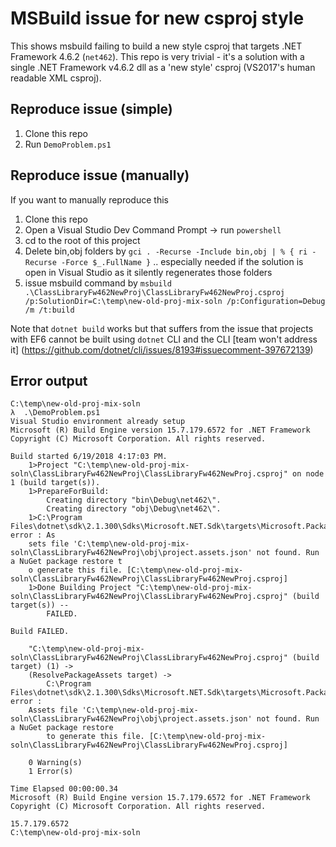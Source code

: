 # MSBuild issue for new csproj style

This shows msbuild failing to build a new style csproj that targets .NET Framework 4.6.2 (`net462`). This repo is very trivial - it's a solution with a single .NET Framework v4.6.2 dll as a 'new style' csproj (VS2017's human readable XML csproj).

## Reproduce issue (simple)

1. Clone this repo
2. Run `DemoProblem.ps1`

## Reproduce issue (manually)

If you want to manually reproduce this

1. Clone this repo
2. Open a Visual Studio Dev Command Prompt -> run `powershell`
3. cd to the root of this project
4. Delete bin,obj folders by `gci . -Recurse -Include bin,obj | % { ri -Recurse -Force $_.FullName }` .. especially needed if the solution is open in Visual Studio as it silently regenerates those folders
5. issue msbuild command by `msbuild .\ClassLibraryFw462NewProj\ClassLibraryFw462NewProj.csproj /p:SolutionDir=C:\temp\new-old-proj-mix-soln /p:Configuration=Debug /m /t:build`

Note that `dotnet build` works but that suffers from the issue that projects with EF6 cannot be built using `dotnet` CLI and the CLI [team won't address it] (https://github.com/dotnet/cli/issues/8193#issuecomment-397672139)

## Error output

    C:\temp\new-old-proj-mix-soln
    λ  .\DemoProblem.ps1
    Visual Studio environment already setup
    Microsoft (R) Build Engine version 15.7.179.6572 for .NET Framework
    Copyright (C) Microsoft Corporation. All rights reserved.

    Build started 6/19/2018 4:17:03 PM.
        1>Project "C:\temp\new-old-proj-mix-soln\ClassLibraryFw462NewProj\ClassLibraryFw462NewProj.csproj" on node 1 (build target(s)).
        1>PrepareForBuild:
            Creating directory "bin\Debug\net462\".
            Creating directory "obj\Debug\net462\".
        1>C:\Program Files\dotnet\sdk\2.1.300\Sdks\Microsoft.NET.Sdk\targets\Microsoft.PackageDependencyResolution.targets(198,5): error : As
        sets file 'C:\temp\new-old-proj-mix-soln\ClassLibraryFw462NewProj\obj\project.assets.json' not found. Run a NuGet package restore t
        o generate this file. [C:\temp\new-old-proj-mix-soln\ClassLibraryFw462NewProj\ClassLibraryFw462NewProj.csproj]
        1>Done Building Project "C:\temp\new-old-proj-mix-soln\ClassLibraryFw462NewProj\ClassLibraryFw462NewProj.csproj" (build target(s)) --
            FAILED.

    Build FAILED.

        "C:\temp\new-old-proj-mix-soln\ClassLibraryFw462NewProj\ClassLibraryFw462NewProj.csproj" (build target) (1) ->
        (ResolvePackageAssets target) ->
            C:\Program Files\dotnet\sdk\2.1.300\Sdks\Microsoft.NET.Sdk\targets\Microsoft.PackageDependencyResolution.targets(198,5): error :
        Assets file 'C:\temp\new-old-proj-mix-soln\ClassLibraryFw462NewProj\obj\project.assets.json' not found. Run a NuGet package restore
            to generate this file. [C:\temp\new-old-proj-mix-soln\ClassLibraryFw462NewProj\ClassLibraryFw462NewProj.csproj]

        0 Warning(s)
        1 Error(s)

    Time Elapsed 00:00:00.34
    Microsoft (R) Build Engine version 15.7.179.6572 for .NET Framework
    Copyright (C) Microsoft Corporation. All rights reserved.

    15.7.179.6572
    C:\temp\new-old-proj-mix-soln